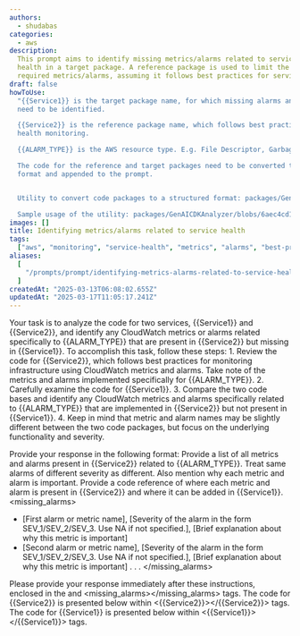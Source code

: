 ```yaml
---
authors:
  - shudabas
categories:
  - aws
description:
  This prompt aims to identify missing metrics/alarms related to service
  health in a target package. A reference package is used to limit the response to
  required metrics/alarms, assuming it follows best practices for service health monitoring.
draft: false
howToUse:
  "{{Service1}} is the target package name, for which missing alarms and metrics
  need to be identified.

  {{Service2}} is the reference package name, which follows best practices for service
  health monitoring.

  {{ALARM_TYPE}} is the AWS resource type. E.g. File Descriptor, Garbage collection.

  The code for the reference and target packages need to be converted to a structured
  format and appended to the prompt.


  Utility to convert code packages to a structured format: packages/GenAICDKAnalyzer/blobs/mainline/--/codebase_to_text.py

  Sample usage of the utility: packages/GenAICDKAnalyzer/blobs/6aec4cd1b96c975dff5f1a8950b1b0ab70be7399/--/main.py#L184"
images: []
title: Identifying metrics/alarms related to service health
tags:
  ["aws", "monitoring", "service-health", "metrics", "alarms", "best-practices"]
aliases:
  [
    "/prompts/prompt/identifying-metrics-alarms-related-to-service-health-0fdb45f1",
  ]
createdAt: "2025-03-13T06:08:02.655Z"
updatedAt: "2025-03-17T11:05:17.241Z"
---
```


<task>
Your task is to analyze the code for two services, {{Service1}} and {{Service2}}, and identify any CloudWatch metrics or alarms related specifically to {{ALARM_TYPE}} that are present in {{Service2}} but missing in {{Service1}}.
</task>

<instructions>
To accomplish this task, follow these steps:
1. Review the code for {{Service2}}, which follows best practices for monitoring infrastructure using CloudWatch metrics and alarms. Take note of the metrics and alarms implemented specifically for {{ALARM_TYPE}}.
2. Carefully examine the code for {{Service1}}.
3. Compare the two code bases and identify any CloudWatch metrics and alarms specifically related to {{ALARM_TYPE}} that are implemented in {{Service2}} but not present in {{Service1}}.
4. Keep in mind that metric and alarm names may be slightly different between the two code packages, but focus on the underlying functionality and severity.
</instructions>

Provide your response in the following format:
<rationale>
Provide a list of all metrics and alarms present in {{Service2}} related to {{ALARM_TYPE}}. Treat same alarms of different severity as different. Also mention why each metric and alarm is important. Provide a code reference of where each metric and alarm is present in {{Service2}} and where it can be added in {{Service1}}.
</rationale>
<missing_alarms>

- [First alarm or metric name], [Severity of the alarm in the form SEV_1/SEV_2/SEV_3. Use NA if not specified.], [Brief explanation about why this metric is important]
- [Second alarm or metric name], [Severity of the alarm in the form SEV_1/SEV_2/SEV_3. Use NA if not specified.], [Brief explanation about why this metric is important]
  .
  .
  .
  </missing_alarms>

Please provide your response immediately after these instructions, enclosed in the <rationale></rationale> and
<missing_alarms></missing_alarms> tags.
The code for {{Service2}} is presented below within <{{Service2}}></{{Service2}}> tags.
The code for {{Service1}} is presented below within <{{Service1}}></{{Service1}}> tags.
